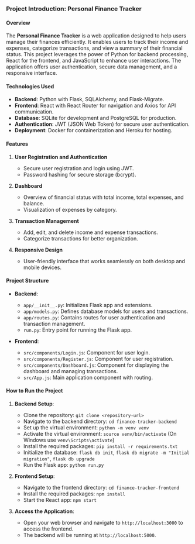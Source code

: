 ### Project Introduction: Personal Finance Tracker

#### Overview

The **Personal Finance Tracker** is a web application designed to help users manage their finances efficiently. It enables users to track their income and expenses, categorize transactions, and view a summary of their financial status. This project leverages the power of Python for backend processing, React for the frontend, and JavaScript to enhance user interactions. The application offers user authentication, secure data management, and a responsive interface.

#### Technologies Used

- **Backend**: Python with Flask, SQLAlchemy, and Flask-Migrate.
- **Frontend**: React with React Router for navigation and Axios for API communication.
- **Database**: SQLite for development and PostgreSQL for production.
- **Authentication**: JWT (JSON Web Token) for secure user authentication.
- **Deployment**: Docker for containerization and Heroku for hosting.

#### Features

1. **User Registration and Authentication**
   - Secure user registration and login using JWT.
   - Password hashing for secure storage (bcrypt).

2. **Dashboard**
   - Overview of financial status with total income, total expenses, and balance.
   - Visualization of expenses by category.

3. **Transaction Management**
   - Add, edit, and delete income and expense transactions.
   - Categorize transactions for better organization.

4. **Responsive Design**
   - User-friendly interface that works seamlessly on both desktop and mobile devices.

#### Project Structure

- **Backend**: 
  - `app/__init__.py`: Initializes Flask app and extensions.
  - `app/models.py`: Defines database models for users and transactions.
  - `app/routes.py`: Contains routes for user authentication and transaction management.
  - `run.py`: Entry point for running the Flask app.

- **Frontend**:
  - `src/components/Login.js`: Component for user login.
  - `src/components/Register.js`: Component for user registration.
  - `src/components/Dashboard.js`: Component for displaying the dashboard and managing transactions.
  - `src/App.js`: Main application component with routing.

#### How to Run the Project

1. **Backend Setup**:
   - Clone the repository: `git clone <repository-url>`
   - Navigate to the backend directory: `cd finance-tracker-backend`
   - Set up the virtual environment: `python -m venv venv`
   - Activate the virtual environment: `source venv/bin/activate` (On Windows use `venv\Scripts\activate`)
   - Install the required packages: `pip install -r requirements.txt`
   - Initialize the database: `flask db init`, `flask db migrate -m "Initial migration"`, `flask db upgrade`
   - Run the Flask app: `python run.py`

2. **Frontend Setup**:
   - Navigate to the frontend directory: `cd finance-tracker-frontend`
   - Install the required packages: `npm install`
   - Start the React app: `npm start`

3. **Access the Application**:
   - Open your web browser and navigate to `http://localhost:3000` to access the frontend.
   - The backend will be running at `http://localhost:5000`.
